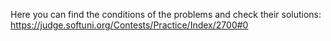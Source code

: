 Here you can find the conditions of the problems and check their solutions:
https://judge.softuni.org/Contests/Practice/Index/2700#0